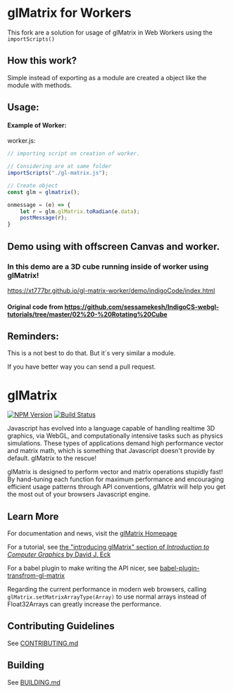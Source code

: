 
# glMatrix for Workers
This fork are a solution for usage of glMatrix in Web Workers using the `importScripts()`

## How this work?
Simple instead of exporting as a module are created a object like the module with methods.

## Usage:

#### Example of Worker:

worker.js:

```js
// importing script on creation of worker.

// Considering are at same folder
importScripts("./gl-matrix.js");

// Create object
const glm = glmatrix();

onmessage = (e) => {
    let r = glm.glMatrix.toRadian(e.data);
    postMessage(r);
}
```

## Demo using with offscreen Canvas and worker.
### In this demo are a 3D cube running inside of worker using glMatrix!

https://xt777br.github.io/gl-matrix-worker/demo/indigoCode/index.html

#### Original code from https://github.com/sessamekesh/IndigoCS-webgl-tutorials/tree/master/02%20-%20Rotating%20Cube


## Reminders:

This is a not best to do that. But it´s very similar a module.

If you have better way you can send a pull request.

glMatrix
=======================
[![NPM Version](https://img.shields.io/npm/v/gl-matrix.svg)](https://www.npmjs.com/package/gl-matrix)
[![Build Status](https://travis-ci.org/toji/gl-matrix.svg)](https://travis-ci.org/toji/gl-matrix)

Javascript has evolved into a language capable of handling realtime 3D graphics, 
via WebGL, and computationally intensive tasks such as physics simulations.
These types of applications demand high performance vector and matrix math,
which is something that Javascript doesn't provide by default.
glMatrix to the rescue!

glMatrix is designed to perform vector and matrix operations stupidly fast! By
hand-tuning each function for maximum performance and encouraging efficient
usage patterns through API conventions, glMatrix will help you get the most out
of your browsers Javascript engine.

Learn More
----------------------
For documentation and news, visit the [glMatrix Homepage](http://glmatrix.net/)

For a tutorial, see [the "introducing glMatrix" section of _Introduction to Computer Graphics_ by David J. Eck](http://math.hws.edu/graphicsbook/c7/s1.html#webgl3d.1.2)

For a babel plugin to make writing the API nicer, see [babel-plugin-transfrom-gl-matrix](https://github.com/akira-cn/babel-plugin-transform-gl-matrix)

Regarding the current performance in modern web browsers, calling `glMatrix.setMatrixArrayType(Array)` to use normal arrays instead of Float32Arrays can greatly increase the performance.

Contributing Guidelines
----------------------
See [CONTRIBUTING.md](./CONTRIBUTING.md)

Building
----------------------
See [BUILDING.md](./BUILDING.md)
